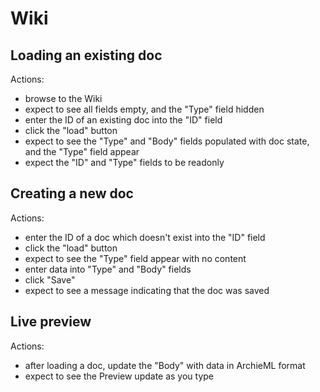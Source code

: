 Wiki
====

Loading an existing doc
----

Actions:
- browse to the Wiki
- expect to see all fields empty, and the "Type" field hidden
- enter the ID of an existing doc into the "ID" field
- click the "load" button
- expect to see the "Type" and "Body" fields populated with doc state, and the "Type" field appear
- expect the "ID" and "Type" fields to be readonly

Creating a new doc
----

Actions:
- enter the ID of a doc which doesn't exist into the "ID" field
- click the "load" button
- expect to see the "Type" field appear with no content
- enter data into "Type" and "Body" fields
- click "Save"
- expect to see a message indicating that the doc was saved

Live preview
----

Actions:
- after loading a doc, update the "Body" with data in ArchieML format
- expect to see the Preview update as you type
